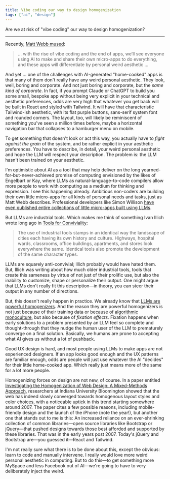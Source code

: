 ```yaml
---
title: Vibe coding our way to design homogenization
tags: ["ai", "design"]
---
```


Are we at risk of "vibe coding" our way to design homogenization?

---

Recently, [Matt Webb mused](https://interconnected.org/home/2025/03/07/schelling):

>... with the rise of vibe coding and the end of apps, we’ll see everyone using AI to make and share their own micro-apps to do everything, and these apps will differentiate by personal weird aesthetic ...

And yet ... one of the challenges with AI-generated "home-cooked" apps is that many of them don't really have any weird personal aesthetic. They look, well, boring and corporate. And not just boring and corporate, but the *same kind of corporate*. In fact, if you prompt Claude or ChatGPT to build you some small, bespoke app without being very explicit in your technical and aesthetic preferences, odds are very high that whatever you get back will be built in React and styled with Tailwind. It will have that characteristic Tailwind-ish aesthetic, with its flat purple buttons, sans-serif system font and rounded corners. The layout, too, will likely be reminiscent of something you've seen a million times before, maybe a horizontal navigation bar that collapses to a hamburger menu on mobile.

To get something that doesn't look or act this way, you actually have to *fight against the grain* of the system, and be rather explicit in your aesthetic preferences. You have to describe, in detail, your weird personal aesthetic and hope the LLM will respect your description. The problem is: the LLM hasn't been trained on your aesthetic.

I'm optimistic about AI as a tool that may help deliver on the long yearned-for-but-never-achieved promise of computing envisioned by the likes of Engelbart or Kay, where LLMs as natural-language-to-code compilers allow more people to work with computing as a medium for thinking and expression. I see this happening already. Ambitious non-coders are building their own little micro-apps for all kinds of personal needs and tasks, just as Matt Webb describes. Professional developers like Simon Willison [have even published entire collections of little micro-apps built using LLMs](https://tools.simonwillison.net/).

But LLMs are industrial tools. Which makes me think of something Ivan Illich wrote long ago in [Tools for Conviviality](https://openlibrary.org/works/OL2848898W/Tools_for_Conviviality):

>The use of industrial tools stamps in an identical way the landscape of cities each having its own history and culture. Highways, hospital wards, classrooms, office buildings, apartments, and stores look everywhere the same. Identical tools also promote the development of the same character types.

LLMs are squarely anti-convivial; Illich probably would have hated them. But, Illich was writing about how much older industrial tools, tools that create this sameness by virtue of not just of their prolific use, but also the inability to customize, shape or personalize their output. One might argue that LLMs don't really fit this description—in theory, you can steer their output in any number of directions.

But, this doesn't really happen in practice. We already know that [LLMs are powerful homogenizers](https://www.researchgate.net/publication/383466490_Homogenizing_Effect_of_Large_Language_Model_LLM_on_Creative_Diversity_An_Empirical_Comparison_of_Human_and_ChatGPT_Writing). And the reason they are powerful homogenizers is not just because of their training data or because of [algorithmic monoculture](https://www.pnas.org/doi/10.1073/pnas.2018340118), but also because of *fixation effects.* Fixation happens when early solutions to a problem presented by an LLM feel so complete and thought-through that they nudge the human user of the LLM to prematurely converge on a final solution. Basically, we humans are prone to accepting what AI gives us without a lot of pushback.

Good UX design is hard, and most people using LLMs to make apps are not experienced designers. If an app looks good enough and the UX patterns are familiar enough, odds are people will just use whatever the AI "decides" for their little home-cooked app. Which really just means more of the same for a lot more people.

Homogenizing forces on design are not new, of course. In a paper entitled [Investigating the Homogenization of Web Design: A Mixed-Methods Approach,](https://dl.acm.org/doi/10.1145/3411764.3445156) researchers at Indiana University Bloomington showed that the web has indeed slowly converged towards homogenous layout styles and color choices, with a noticeable uptick in this trend starting somewhere around 2007. The paper cites a few possible reasons, including mobile-friendly design and the launch of the iPhone (note the year!), but another one that stands out to me is this: An increased reliance on an ever-shrinking collection of common libraries—open source libraries like Bootstrap or jQuery—that pushed designs towards those best afforded and supported by these libraries. That was in the early years post 2007. Today's jQuery and Bootstrap are—you guessed it—React and Tailwind.

I'm not really sure what there is to be done about this, except the obvious: learn to code and manually intervene. I really would love more weird personal aesthetic in computing. But to do this—to get something more MySpace and less Facebook out of AI—we're going to have to very deliberately inject the weird.

